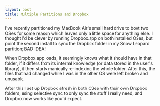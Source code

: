 ```yaml
---
layout: post
title: Multiple Partitions and Dropbox
---
```


I've recently partitioned my MacBook Air's small hard drive to boot two OSes [for some reason](http://www.apple.com/macosx/lion/) which leaves only a little space for anything else. I thought I'd be clever by running Dropbox.app on both installed OSes, but point the second install to sync the Dropbox folder in my Snow Leopard partition; BAD IDEA!

When Dropbox.app loads, it seemingly knows what it should have in that folder, if it differs from its internal knowledge (or data stored in the user's library), it then starts manically re-indexing the whole folder. After this, the files that had changed while I was in the other OS were left broken and unusable.

After this I set up Dropbox afresh in both OSes with their own Dropbox folders, using selective sync to only sync the stuff I really need, and Dropbox now works like you'd expect.
